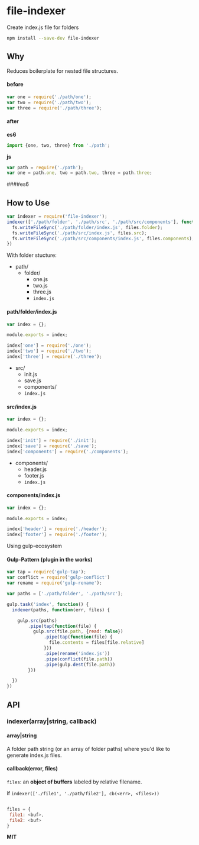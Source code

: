 file-indexer
============

Create index.js file for folders

```bash
npm install --save-dev file-indexer
```
## Why

Reduces boilerplate for nested file structures.

#### before

```js
var one = require('./path/one');
var two = require('./path/two');
var three = require('./path/three');
```

#### after

**es6** 

```js
import {one, two, three} from './path';
```

**js**
```js
var path = require('./path');
var one = path.one, two = path.two, three = path.three;
```

####es6


## How to Use

```js
var indexer = require('file-indexer');
indexer(['./path/folder', './path/src', './path/src/components'], function(err, files) {
  fs.writeFileSync('./path/folder/index.js', files.folder);
  fs.writeFileSync('./path/src/index.js', files.src);
  fs.writeFileSync('./path/src/components/index.js', files.components);
})
```

With folder stucture:


- path/
  - folder/
    - one.js
    - two.js
    - three.js
    - `index.js`

#### path/folder/index.js  

```js
var index = {};

module.exports = index;

index['one'] = require('./one');
index['two'] = require('./two');
index['three'] = require('./three');
```

- src/
  - init.js
  - save.js
  - components/
  - `index.js`

#### src/index.js  

```js
var index = {};

module.exports = index;

index['init'] = require('./init');
index['save'] = require('./save');
index['components'] = require('./components');
```
- components/
  - header.js
  - footer.js
  - `index.js`

#### components/index.js  

```js
var index = {};

module.exports = index;

index['header'] = require('./header');
index['footer'] = require('./footer');
```

Using gulp-ecosystem

#### Gulp-Pattern (plugin in the works)

```js
var tap = require('gulp-tap');
var conflict = require('gulp-conflict')
var rename = require('gulp-rename');

var paths = ['./path/folder', './path/src'];

gulp.task('index', function() {
  indexer(paths, function(err, files) {

    gulp.src(paths)
        .pipe(tap(function(file) {
          gulp.src(file.path, {read: false})
              .pipe(tap(function(file) {
                file.contents = files[file.relative]
              }))
              .pipe(rename('index.js'))
              .pipe(conflict(file.path))
              .pipe(gulp.dest(file.path))
        }))

  })
})
```

## API

### indexer(array|string, callback)

#### array|string

A folder path string (or an array of folder paths) where you'd like to generate index.js files.

#### callback(error, files)

`files`: an **object of buffers** labeled by relative filename.

if  `indexer(['./file1', './path/file2'], cb(<err>, <files>))`


```js

files = {
 file1: <buf>,
 file2: <buf>
}

```

**MIT**



